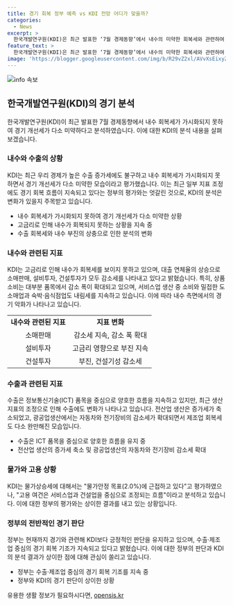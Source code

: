 ```yaml
---
title: 경기 회복 정부 예측 vs KDI 전망 어디가 맞을까?
categories:
  - News
excerpt: >
  한국개발연구원(KDI)은 최근 발표한 ‘7월 경제동향’에서 내수의 미약한 회복세와 관련하여 경기가 개선되지 않고 있다고 평가했다. 이러한 KDI의 평가는 최근 발표된 5월 산업활동동향 지표들이 부진을 보여주고 있기 때문으로 분석된다. 또한, 고금리로 인해 내수는 회복세를 보이지 못하고 있으며, 소매판매, 설비투자, 건설투자 등이 모두 감소세를 나타내고 있다. 이에 반해 정부는 수출 호조세로 경기 회복이 계속될 것으로 판단하고 있다. 
feature_text: >
  한국개발연구원(KDI)은 최근 발표한 ‘7월 경제동향’에서 내수의 미약한 회복세와 관련하여 경기가 개선되지 않고 있다고 평가했다. 이러한 KDI의 평가는 최근 발표된 5월 산업활동동향 지표들이 부진을 보여주고 있기 때문으로 분석된다. 또한, 고금리로 인해 내수는 회복세를 보이지 못하고 있으며, 소매판매, 설비투자, 건설투자 등이 모두 감소세를 나타내고 있다. 이에 반해 정부는 수출 호조세로 경기 회복이 계속될 것으로 판단하고 있다. 
image: 'https://blogger.googleusercontent.com/img/b/R29vZ2xl/AVvXsEixyZcFfHzMRdzZMjFBmAUKJYCLCGyLL1o632UiGVXcaFdKo_bkvkuCioo0uUKlGfBVcT3P84aROyZIXSBEx3Aw5nCQ3pTgDom1WDC4m8eifvWiAmWEEVb4x6G_l8C0QH225ldMjyaFvpxGEBGNO37VmDTDMHGhJPq73UglMfDca1-0aw/s1600/blogspot.png'
---
```


<p><img src="https://blogger.googleusercontent.com/img/b/R29vZ2xl/AVvXsEixyZcFfHzMRdzZMjFBmAUKJYCLCGyLL1o632UiGVXcaFdKo_bkvkuCioo0uUKlGfBVcT3P84aROyZIXSBEx3Aw5nCQ3pTgDom1WDC4m8eifvWiAmWEEVb4x6G_l8C0QH225ldMjyaFvpxGEBGNO37VmDTDMHGhJPq73UglMfDca1-0aw/s1600/blogspot.png" alt="info 속보" /></p>

<h2 data-ke-size="size26">한국개발연구원(KDI)의 경기 분석</h2>

<p data-ke-size="size16">한국개발연구원(KDI)이 최근 발표한 7월 경제동향에서 내수 회복세가 가시화되지 못하여 경기 개선세가 다소 미약하다고 분석하였습니다. 이에 대한 KDI의 분석 내용을 살펴보겠습니다.</p>

<h3>내수와 수출의 상황</h3>

<p data-ke-size="size16">KDI는 최근 우리 경제가 높은 수출 증가세에도 불구하고 내수 회복세가 가시화되지 못하면서 경기 개선세가 다소 미약한 모습이라고 평가했습니다. 이는 최근 일부 지표 조정에도 경기 회복 흐름이 지속되고 있다는 정부의 평가와는 엇갈린 것으로, KDI의 분석은 변화가 있을지 주목받고 있습니다.</p>

<ul>
  <li>내수 회복세가 가시화되지 못하여 경기 개선세가 다소 미약한 상황</li>
  <li>고금리로 인해 내수가 회복되지 못하는 상황을 지속 중</li>
  <li>수출 회복세와 내수 부진의 상충으로 인한 분석의 변화</li>
</ul>

<h3>내수와 관련된 지표</h3>

<p data-ke-size="size16">KDI는 고금리로 인해 내수가 회복세를 보이지 못하고 있으며, 대출 연체율의 상승으로 소매판매, 설비투자, 건설투자가 모두 감소세를 나타내고 있다고 밝혔습니다. 특히, 상품소비는 대부분 품목에서 감소 폭이 확대되고 있으며, 서비스업 생산 중 소비와 밀접한 도소매업과 숙박·음식점업도 내림세를 지속하고 있습니다. 이에 따라 내수 측면에서의 경기 악화가 나타나고 있습니다.</p>

<table>
  <tr>
    <td style="text-align: center; height: 17px;"><b>내수와 관련된 지표</b></td>
    <td style="text-align: center; height: 17px;"><b>지표 변화</b></td>
  </tr>
  <tr>
    <td style="text-align: center; height: 17px;">소매판매</td>
    <td style="text-align: center; height: 17px;">감소세 지속, 감소 폭 확대</td>
  </tr>
  <tr>
    <td style="text-align: center; height: 17px;">설비투자</td>
    <td style="text-align: center; height: 17px;">고금리 영향으로 부진 지속</td>
  </tr>
  <tr>
    <td style="text-align: center; height: 17px;">건설투자</td>
    <td style="text-align: center; height: 17px;">부진, 건설기성 감소세</td>
  </tr>
</table>

<h3>수출과 관련된 지표</h3>

<p data-ke-size="size16">수출은 정보통신기술(ICT) 품목을 중심으로 양호한 흐름을 지속하고 있지만, 최근 생산지표의 조정으로 인해 수출에도 변화가 나타나고 있습니다. 전산업 생산은 증가세가 축소되었고, 광공업생산에서는 자동차와 전기장비의 감소세가 확대되면서 제조업 회복세도 다소 완만해진 모습입니다.</p>

<ul>
  <li>수출은 ICT 품목을 중심으로 양호한 흐름을 유지 중</li>
  <li>전산업 생산의 증가세 축소 및 광공업생산의 자동차와 전기장비 감소세 확대</li>
</ul>

<h3>물가와 고용 상황</h3>

<p data-ke-size="size16">KDI는 물가상승세에 대해서는 "물가안정 목표(2.0%)에 근접하고 있다"고 평가하였으나, "고용 여건은 서비스업과 건설업을 중심으로 조정되는 흐름"이라고 분석하고 있습니다. 이에 대한 정부의 평가와는 상이한 결과를 내고 있는 상황입니다.</p>

<h3>정부의 전반적인 경기 판단</h3>

<p data-ke-size="size16">정부는 현재까지 경기와 관련해 KDI보다 긍정적인 판단을 유지하고 있으며, 수출·제조업 중심의 경기 회복 기조가 지속되고 있다고 밝혔습니다. 이에 대한 정부의 판단과 KDI의 분석 결과가 상이한 점에 대해 관심이 쏠리고 있습니다.</p>

<ul>
  <li>정부는 수출·제조업 중심의 경기 회복 기조를 지속 중</li>
  <li>정부와 KDI의 경기 판단이 상이한 상황</li>
</ul>
유용한 생활 정보가 필요하시다면, <a href="https://opensis.kr" rel="dofollow">opensis.kr</a>


